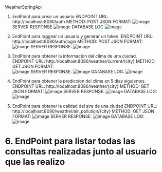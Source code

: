 WeatherSpringApi

1. EndPoint para crear un usuario
     ENDPOINT URL: http://localhost:8080/auth
     METHOD: POST
     JSON FORMAT:
![image](https://github.com/ZeB-ZuA/WeatherSpringAPI/assets/140029785/0aed6cbe-f5f8-48f6-9e2a-317c381c1209)
     SERVER RESPONSE
![image](https://github.com/ZeB-ZuA/WeatherSpringAPI/assets/140029785/ff375207-a042-42d4-b0de-691263a07831)
     DATABASE LOG
![image](https://github.com/ZeB-ZuA/WeatherSpringAPI/assets/140029785/2aa45e8a-fb95-489d-88d6-0ce22e1752d8)

2. EndPoint para loggear un usuario y generar un token.
     ENDPOINT URL: http://localhost:8080/auth/login
     METHOD: POST
     JSON FORMAT:
![image](https://github.com/ZeB-ZuA/WeatherSpringAPI/assets/140029785/c47fd4eb-d6e5-4e2f-b2f5-2e84930500cc)
     SERVER RESPONSE:
![image](https://github.com/ZeB-ZuA/WeatherSpringAPI/assets/140029785/fbba38a1-edc6-4a80-8320-7f436dedacb4)

3. EndPoint para obtener la informacion del clima de una ciudad.
     ENDPOINT URL: http://localhost:8080/weather/current/{city}
     METHOD: GET
     JSON FORMAT:    
![image](https://github.com/ZeB-ZuA/WeatherSpringAPI/assets/140029785/db453551-1316-4574-bd38-a43c4479519c)
     SERVER RESPONSE:
![image](https://github.com/ZeB-ZuA/WeatherSpringAPI/assets/140029785/82a6072f-3ef8-482e-a334-8390a909fd90)
     DATABASE LOG:
![image](https://github.com/ZeB-ZuA/WeatherSpringAPI/assets/140029785/f4e1f29a-4b97-4397-b0bd-41f86a08b90e)

4. EndPoint para obtener la prediccion del clima en 5 dias siguientes.
     ENDPOINT URL: http://localhost:8080/weather/{city}
     METHOD: GET
     JSON FORMAT: 
![image](https://github.com/ZeB-ZuA/WeatherSpringAPI/assets/140029785/abd2ff23-fa2b-4c4f-aace-cc576560fddf)
     SERVER RESPONSE:
![image](https://github.com/ZeB-ZuA/WeatherSpringAPI/assets/140029785/b74e2638-c6a6-4b4e-9d0c-ccab20934f69)
     DATABASE LOG:
![image](https://github.com/ZeB-ZuA/WeatherSpringAPI/assets/140029785/e02719ef-bd89-4c90-9379-64cfc9d4f055)

5. EndPoint para obtener la calidad del aire de una ciudad
     ENDPOINT URL: http://localhost:8080/weather/air_pollution/{city}
     METHOD: GET
     JSON FORMAT: 
![image](https://github.com/ZeB-ZuA/WeatherSpringAPI/assets/140029785/3ab738e3-5af7-474f-b76c-749fd28b07df)
     SERVER RESPONSE:
![image](https://github.com/ZeB-ZuA/WeatherSpringAPI/assets/140029785/1a7349d6-b5a7-448d-b7e1-7572ded46aca)
     DATABASE LOG:
![image](https://github.com/ZeB-ZuA/WeatherSpringAPI/assets/140029785/4790b2b5-0097-4ef4-ad4d-b04a2c79e116)

# 6. EndPoint para listar todas las consultas realizadas junto al usuario que las realizo
   










